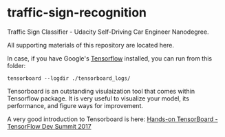 # traffic-sign-recognition
Traffic Sign Classifier - Udacity Self-Driving Car Engineer Nanodegree.

All supporting materials of this repository are located here. 

In case, if you have Google's [Tensorflow](https://www.tensorflow.org/install/) installed, you can run from this folder:
```
tensorboard --logdir ./tensorboard_logs/
```
Tensorboard is an outstanding visulaization tool that comes within Tensorflow package. It is very useful to visualize your model, its performance, and figure ways for improvement. 

A very good introduction to Tensorboard is here:
[Hands-on TensorBoard - TensorFlow Dev Summit 2017](https://youtu.be/eBbEDRsCmv4)